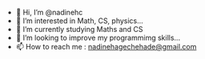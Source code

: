 - 👋 Hi, I’m @nadinehc
- 👀 I’m interested in Math, CS, physics...
- 🌱 I’m currently studying Maths and CS
- 💞️ I’m looking to improve my programmimg skills...
- 📫 How to reach me : nadinehagechehade@gmail.com

<!---
nadinehc/nadinehc is a ✨ special ✨ repository because its `README.md` (this file) appears on your GitHub profile.
You can click the Preview link to take a look at your changes.
--->
